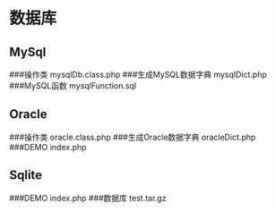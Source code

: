 数据库
========

MySql
---------------------------------------------------
###操作类
  mysqlDb.class.php
###生成MySQL数据字典
  mysqlDict.php
###MySQL函数
  mysqlFunction.sql


Oracle
---------------------------------------------------
###操作类
  oracle.class.php
###生成Oracle数据字典
  oracleDict.php
###DEMO
  index.php

Sqlite
---------------------------------------------------
###DEMO
  index.php
###数据库
  test.tar.gz
